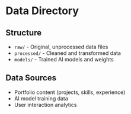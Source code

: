 # Data Directory

## Structure
- `raw/` - Original, unprocessed data files
- `processed/` - Cleaned and transformed data
- `models/` - Trained AI models and weights

## Data Sources
- Portfolio content (projects, skills, experience)
- AI model training data
- User interaction analytics